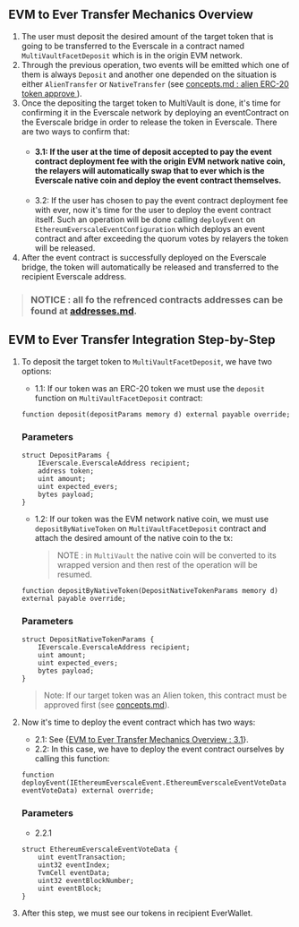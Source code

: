 ## EVM to Ever Transfer Mechanics Overview

1. The user must deposit the desired amount of the target token that is going to be transferred to the Everscale in a contract named `MultiVaultFacetDeposit` which is in the origin EVM network.
2. Through the previous operation, two events will be emitted which one of them is always `Deposit` and another one depended on the situation is either `AlienTransfer` or `NativeTransfer` (see [concepts.md : alien ERC-20 token approve ](./concepts.md#alien-erc-20-token-approve--if-the-target-token-to-transfer-from-evm-to-ever-was-a-erc-20-token-before-that-we-have-to-approve-the-multivault-contract-to-be-able-to-transfer-the-token-target-amount-to-itself-if-the-transferable-token-was-the-evm-network-native-coin-we-have-to-prompt-the-user)).
3. Once the depositing the target token to MultiVault is done, it's time for confirming it in the Everscale network by deploying an eventContract on the Everscale bridge in order to release the token in Everscale. There are two ways to confirm that:
   - #### 3.1: If the user at the time of deposit accepted to pay the event contract deployment fee with the origin EVM network native coin, the relayers will automatically swap that to ever which is the Everscale native coin and deploy the event contract themselves.
   - 3.2: If the user has chosen to pay the event contract deployment fee with ever, now it's time for the user to deploy the event contract itself. Such an operation will be done calling `deployEvent` on `EthereumEverscaleEventConfiguration` which deploys an event contract and after exceeding the quorum votes by relayers the token will be released.
4. After the event contract is successfully deployed on the Everscale bridge, the token will automatically be released and transferred to the recipient Everscale address.

> ### NOTICE : all fo the refrenced contracts addresses can be found at [addresses.md](./addresses.md).

## EVM to Ever Transfer Integration Step-by-Step

1. To deposit the target token to `MultiVaultFacetDeposit`, we have two options:

   - 1.1: If our token was an ERC-20 token we must use the `deposit` function on `MultiVaultFacetDeposit` contract:

   ```solidity
   function deposit(depositParams memory d) external payable override;
   ```

   ### Parameters

   ```solidity
   struct DepositParams {
       IEverscale.EverscaleAddress recipient;
       address token;
       uint amount;
       uint expected_evers;
       bytes payload;
   }
   ```

   - 1.2: If our token was the EVM network native coin, we must use `depositByNativeToken` on `MultiVaultFacetDeposit` contract and attach the desired amount of the native coin to the tx:

     > NOTE : in `MultiVault` the native coin will be converted to its wrapped version and then rest of the operation will be resumed.

   ```solidity
   function depositByNativeToken(DepositNativeTokenParams memory d) external payable override;
   ```

   ### Parameters

   ```solidity
   struct DepositNativeTokenParams {
       IEverscale.EverscaleAddress recipient;
       uint amount;
       uint expected_evers;
       bytes payload;
   }
   ```

   > Note: If our target token was an Alien token, this contract must be approved first (see [concepts.md](./concepts.md)).

2. Now it's time to deploy the event contract which has two ways:
   - 2.1: See {[EVM to Ever Transfer Mechanics Overview : 3.1](#31-if-the-user-at-the-time-of-deposit-accepted-to-pay-the-event-contract-deployment-fee-with-the-origin-evm-network-native-coin-the-relayers-will-automatically-swap-that-to-ever-which-is-the-everscale-native-coin-and-deploy-the-event-contract-themselves)}.
   - 2.2: In this case, we have to deploy the event contract ourselves by calling this function:
   ```solidity
   function deployEvent(IEthereumEverscaleEvent.EthereumEverscaleEventVoteData eventVoteData) external override;
   ```
   ### Parameters
   - 2.2.1
   ```solidity
   struct EthereumEverscaleEventVoteData {
       uint eventTransaction;
       uint32 eventIndex;
       TvmCell eventData;
       uint32 eventBlockNumber;
       uint eventBlock;
   }
   ```
3. After this step, we must see our tokens in recipient EverWallet.
